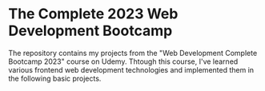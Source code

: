 # The Complete 2023 Web Development Bootcamp

The repository contains my projects from the "Web Development Complete Bootcamp 2023" course on Udemy. Thtough this course, I've learned various frontend web development technologies and implemented them in the following basic projects.
